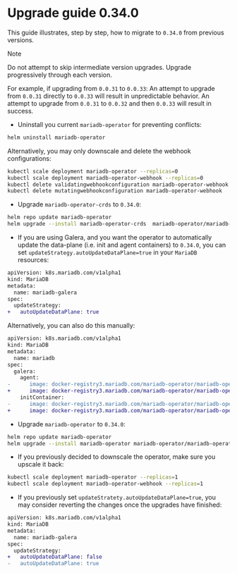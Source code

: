 # Upgrade guide 0.34.0

This guide illustrates, step by step, how to migrate to `0.34.0` from previous versions. 

> [!NOTE]  
> Do not attempt to skip intermediate version upgrades. Upgrade progressively through each version.

For example, if upgrading from `0.0.31` to `0.0.33`:
An attempt to upgrade from `0.0.31` directly to `0.0.33` will result in unpredictable behavior.
An attempt to upgrade from `0.0.31` to `0.0.32` and then `0.0.33` will result in success.
 
- Uninstall you current `mariadb-operator` for preventing conflicts:
```bash
helm uninstall mariadb-operator
```
Alternatively, you may only downscale and delete the webhook configurations:
```bash
kubectl scale deployment mariadb-operator --replicas=0
kubectl scale deployment mariadb-operator-webhook --replicas=0
kubectl delete validatingwebhookconfiguration mariadb-operator-webhook
kubectl delete mutatingwebhookconfiguration mariadb-operator-webhook
```

- Upgrade `mariadb-operator-crds` to `0.34.0`:

```bash
helm repo update mariadb-operator
helm upgrade --install mariadb-operator-crds  mariadb-operator/mariadb-operator-crds --version 0.34.0
```

- If you are using Galera, and you want the operator to automatically update the data-plane (i.e. init and agent containers) to `0.34.0`, you can set `updateStrategy.autoUpdateDataPlane=true` in your `MariaDB` resources:

```diff
apiVersion: k8s.mariadb.com/v1alpha1
kind: MariaDB
metadata:
  name: mariadb-galera
spec:
  updateStrategy:
+   autoUpdateDataPlane: true
```

Alternatively, you can also do this manually:

```diff
apiVersion: k8s.mariadb.com/v1alpha1
kind: MariaDB
metadata:
  name: mariadb
spec:
  galera:
    agent:
-      image: docker-registry3.mariadb.com/mariadb-operator/mariadb-operator:v0.0.33
+      image: docker-registry3.mariadb.com/mariadb-operator/mariadb-operator:0.34.0
    initContainer:
-      image: docker-registry3.mariadb.com/mariadb-operator/mariadb-operator:v0.0.33
+      image: docker-registry3.mariadb.com/mariadb-operator/mariadb-operator:0.34.0
```

-  Upgrade `mariadb-operator` to `0.34.0`:
```bash 
helm repo update mariadb-operator
helm upgrade --install mariadb-operator mariadb-operator/mariadb-operator --version 0.34.0 
```

- If you previously decided to downscale the operator, make sure you upscale it back:
```bash
kubectl scale deployment mariadb-operator --replicas=1
kubectl scale deployment mariadb-operator-webhook --replicas=1
```

- If you previously set `updateStratety.autoUpdateDataPlane=true`, you may consider reverting the changes once the upgrades have finished:

```diff
apiVersion: k8s.mariadb.com/v1alpha1
kind: MariaDB
metadata:
  name: mariadb-galera
spec:
  updateStrategy:
+   autoUpdateDataPlane: false
-   autoUpdateDataPlane: true
```
